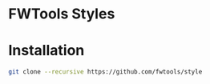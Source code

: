 # FWTools Styles

# Installation
```bash
git clone --recursive https://github.com/fwtools/style
```
